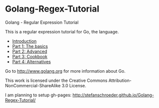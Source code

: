 Golang-Regex-Tutorial
=====================

Golang - Regular Expression Tutorial

This is a regular expression tutorial for Go, the language.

- [Introduction](01-chapter0.markdown)
- [Part 1: The basics](01-chapter1.markdown)
- [Part 2: Advanced](01-chapter2.markdown)
- [Part 3: Cookbook](01-chapter3.markdown)
- [Part 4: Alternatives](01-chapter4.markdown)

Go to http://www.golang.org for more information about Go.


This work is licensed under the Creative Commons Attribution-NonCommercial-ShareAlike 3.0 License.

I am planning to setup gh-pages: http://stefanschroeder.github.io/Golang-Regex-Tutorial/
